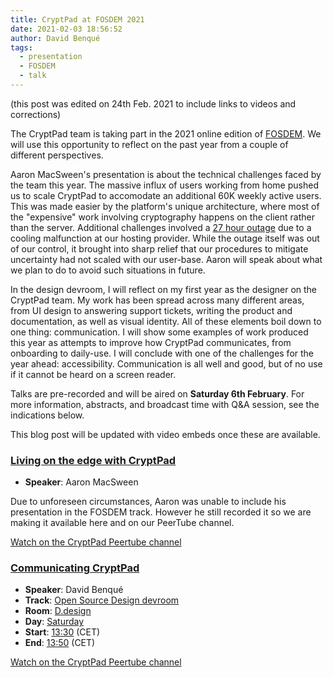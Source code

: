 ```yaml
---
title: CryptPad at FOSDEM 2021
date: 2021-02-03 18:56:52
author: David Benqué
tags:
  - presentation
  - FOSDEM
  - talk
---
```


(this post was edited on 24th Feb. 2021 to include links to videos and corrections)

The CryptPad team is taking part in the 2021 online edition of [FOSDEM](https://fosdem.org/2021/). We will use this opportunity to reflect on the past year from a couple of different perspectives. 

Aaron MacSween's presentation is about the technical challenges faced by the team this year. The massive influx of users working from home pushed us to scale CryptPad to accomodate an additional 60K weekly active users. This was made easier by the platform's unique architecture, where most of the "expensive" work involving cryptography happens on the client rather than the server. Additional challenges involved a [27 hour outage](https://blog.cryptpad.fr/2020/12/16/The-outage-of-December-8th-2020-a-postmortem/) due to a cooling malfunction at our hosting provider. While the outage itself was out of our control, it brought into sharp relief that our procedures to mitigate uncertainty had not scaled with our user-base. Aaron will speak about what we plan to do to avoid such situations in future. 

In the design devroom, I will reflect on my first year as the designer on the CryptPad team. My work has been spread across many different areas, from UI design to answering support tickets, writing the product and documentation, as well as visual identity. All of these elements boil down to one thing: communication. I will show some examples of work produced this year as attempts to improve how CryptPad communicates, from onboarding to daily-use. I will conclude with one of the challenges for the year ahead: accessibility. Communication is all well and good, but of no use if it cannot be heard on a screen reader. 

Talks are pre-recorded and will be aired on **Saturday 6th February**. For more information, abstracts, and broadcast time with Q&A session, see the indications below.

This blog post will be updated with video embeds once these are available.


### [Living on the edge with CryptPad](https://fosdem.org/2021/schedule/event/cryptpad/)

- **Speaker**: Aaron MacSween

Due to unforeseen circumstances, Aaron was unable to include his presentation in the FOSDEM track. However he still recorded it so we are making it available here and on our PeerTube channel. 

[Watch on the CryptPad Peertube channel](https://peertube.xwiki.com/videos/watch/96a0c839-3e29-4ffd-b6e3-201bc3c6bc36)

### [Communicating CryptPad](https://fosdem.org/2021/schedule/event/communicating_cryptpad/)

- **Speaker**: David Benqué
-  **Track**: [Open Source Design devroom](https://fosdem.org/2021/schedule/track/open_source_design/)
-  **Room**: [D.design](https://fosdem.org/2021/schedule/room/ddesign/)
-  **Day**: [Saturday](https://fosdem.org/2021/schedule/day/saturday/)
-  **Start**: [13:30](https://fosdem.org/2021/schedule/day/saturday/#1330) (CET)
-  **End**: [13:50](https://fosdem.org/2021/schedule/day/saturday/#1350) (CET)

[Watch on the CryptPad Peertube channel](https://peertube.xwiki.com/videos/watch/5339bbc1-ec4b-46ef-b064-6060d40ea272)
